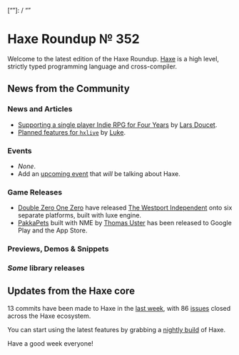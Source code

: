 [_template]: ../templates/roundup.html
[date]: / "2016-01-19 09:48:00"
[modified]: / "2015-01-19 09:48:00"
[published]: / "2015-01-19 09:48:00"
[“”]: / “”

Haxe Roundup № 352
==================

Welcome to the latest edition of the Haxe Roundup. [Haxe](http://haxe.org/?utm_source=haxe.io) is a high level, strictly typed programming language and cross-compiler.

News from the Community
-----------------------

### News and Articles

-	[Supporting a single player Indie RPG for Four Years][l1] by [Lars Doucet][tw1].
-	[Planned features for `hxlive`][l2] by [Luke][tw2].

### Events

-	*None*.
-	Add an [upcoming event](https://github.com/skial/haxe.io/labels/events) that *will* be talking about Haxe.

### Game Releases

-	[Double Zero One Zero][tw3] have released [The Westport Independent](https://twitter.com/0010_Games/status/690236940847833088 "The Westport Independent Announcement Tweet") onto six separate platforms, built with luxe engine.
- [PakkaPets][l3] built with NME by [Thomas Uster][tw4] has been released to Google Play and the App Store.

### Previews, Demos & Snippets

### *Some* library releases

Updates from the Haxe core
--------------------------

13 commits have been made to Haxe in the [last week], with 86 [issues] closed across the Haxe ecosystem.

You can start using the latest features by grabbing a [nightly build] of Haxe.

Have a good week everyone!

[last week]: https://github.com/issues?utf8=%E2%9C%93&q=closed%3A2016-01-18..2016-01-25+org%3Ahaxefoundation+is%3Aclosed+
[issues]: https://github.com/issues?utf8=%E2%9C%93&q=org%3Ahaxefoundation+org%3Aopenfl+org%3Asnowkit+org%3AKTXSoftware+org%3Ahaxeflixel+org%3Ahaxepunk+org%3Anmehost+is%3Aclosed+closed%3A2016-01-18..2016-01-25+
[nightly build]: http://build.haxe.org

[tw4]: https://twitter.com/thomasuster "@thomasuster"
[tw3]: https://twitter.com/0010_Games "@0010_Games"
[tw2]: https://twitter.com/tienery "@tienery"
[tw1]: https://twitter.com/larsiusprime "@larsiusprime"

[l3]: http://www.pakkapets.com/ "PakkaPets release"
[l2]: http://www.colour-id.co.uk/news/planned-features-for-the-exporter "Planned features for hxlive"
[l1]: http://www.fortressofdoors.com/supporting-an-indie-rpg-for-four-years/ "Supporting a single player Indie RPG for Four Years"
